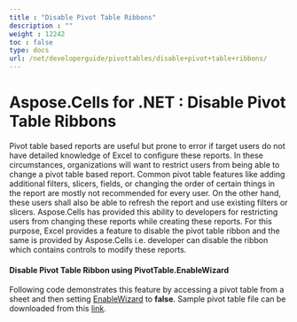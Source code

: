 ```yaml
---
title : "Disable Pivot Table Ribbons" 
description : "" 
weight : 12242 
toc : false
type: docs
url: /net/developerguide/pivottables/disable+pivot+table+ribbons/
---
```


# Aspose.Cells for .NET : Disable Pivot Table Ribbons


Pivot table based reports are useful but prone to error if target users do not have detailed knowledge of Excel to configure these reports. In these circumstances, organizations will want to restrict users from being able to change a pivot table based report. Common pivot table features like adding additional filters, slicers, fields, or changing the order of certain things in the report are mostly not recommended for every user. On the other hand, these users shall also be able to refresh the report and use existing filters or slicers. Aspose.Cells has provided this ability to developers for restricting users from changing these reports while creating these reports. For this purpose, Excel provides a feature to disable the pivot table ribbon and the same is provided by Aspose.Cells i.e. developer can disable the ribbon which contains controls to modify these reports.

#### Disable Pivot Table Ribbon using PivotTable.EnableWizard

Following code demonstrates this feature by accessing a pivot table from a sheet and then setting [EnableWizard](https://apireference.aspose.com/net/cells/aspose.cells.pivot/pivottable/properties/enablewizard) to **false**. Sample pivot table file can be downloaded from this [link](https://docs-qa.aspose.com/download/attachments/71303575/pivot_table_test.xlsx?version=1&modificationDate=1536042135788&api=v2).


